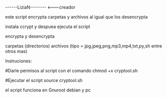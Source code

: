 ------LiziaN-------- <---creador

este script encrypta carpetas y archivos al igual que los desencrypta

instala ccrypt y despuea ejecuta el script

encrypta y desencrypta

carpetas (directorios)
archivos (tipo = jpg,jpeg,png,mp3,mp4,txt,py,sh entre otros mas)

Instruciones:

#Darle permisos al script con el comando
  chmod +x cryptool.sh

#Ejecutar el script
  source cryptool.sh

el script funciona en Gnuroot debian y pc